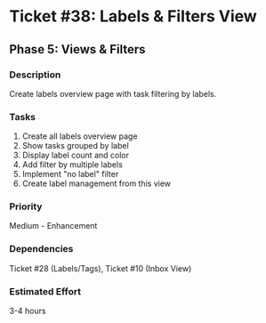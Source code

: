 # Ticket #38: Labels & Filters View

## Phase 5: Views & Filters

### Description
Create labels overview page with task filtering by labels.

### Tasks
1) Create all labels overview page  
2) Show tasks grouped by label  
3) Display label count and color  
4) Add filter by multiple labels  
5) Implement "no label" filter  
6) Create label management from this view  

### Priority
Medium - Enhancement

### Dependencies
Ticket #28 (Labels/Tags), Ticket #10 (Inbox View)

### Estimated Effort
3-4 hours
